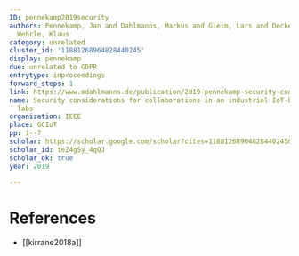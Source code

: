```yaml
---
ID: pennekamp2019security
authors: Pennekamp, Jan and Dahlmanns, Markus and Gleim, Lars and Decker, Stefan and
  Wehrle, Klaus
category: unrelated
cluster_id: '11881268964828440245'
display: pennekamp
due: unrelated to GDPR
entrytype: inproceedings
forward_steps: 1
link: https://www.mdahlmanns.de/publication/2019-pennekamp-security-considerations/2019-pennekamp-security-considerations.pdf
name: Security considerations for collaborations in an industrial IoT-based lab of
  labs
organization: IEEE
place: GCIoT
pp: 1--7
scholar: https://scholar.google.com/scholar?cites=11881268964828440245&as_sdt=2005&sciodt=0,5&hl=en
scholar_id: teZ4gSy_4qQJ
scholar_ok: true
year: 2019

---
```


# References

- [[kirrane2018a]]
